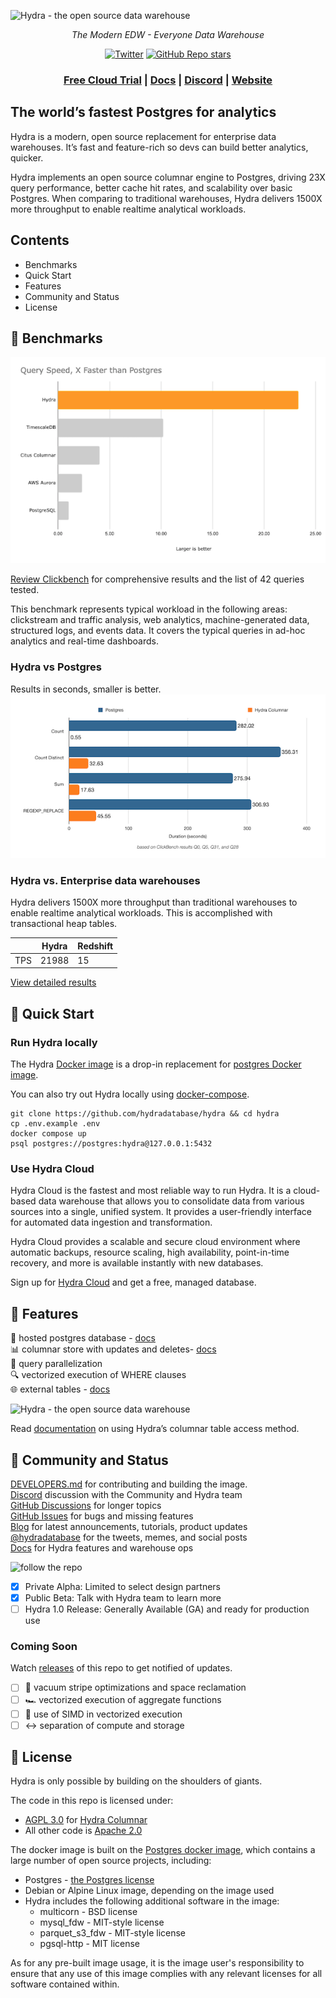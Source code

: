![Hydra - the open source data warehouse](.images/hydraGH.svg)
<div align="center">
<em>The Modern EDW - Everyone Data Warehouse</em>

[![Twitter](https://img.shields.io/twitter/url/https/twitter.com/hydradatabase.svg?style=social&label=Follow%20%40hydradatabase)](https://twitter.com/hydradatabase)
[![GitHub Repo stars](https://img.shields.io/github/stars/hydradatabase/hydra?style=social)](https://github.com/hydradatabase/hydra)

<h3>
    <a href="https://dashboard.hydra.so/signup">Free Cloud Trial</a> |
    <a href="https://docs.hydra.so">Docs</a> |
    <a href="https://discord.com/invite/SQrwnAxtDw">Discord</a> |
    <a href="https://hydra.so/">Website</a>
</h3>

</div>

## The world’s fastest Postgres for analytics

Hydra is a modern, open source replacement for enterprise data warehouses. It’s fast and feature-rich so devs can build better analytics, quicker.

Hydra implements an open source columnar engine to Postgres, driving 23X query performance, better cache hit rates, and scalability over basic Postgres. When comparing to traditional warehouses, Hydra delivers 1500X more throughput to enable realtime analytical workloads.

## Contents
- Benchmarks
- Quick Start
- Features
- Community and Status
- License

## 💪 Benchmarks
![Hydra - the open source data warehouse](.images/FasterthanPG.png)

[Review Clickbench](https://tinyurl.com/clickbench) for comprehensive results and the list of 42 queries tested.

This benchmark represents typical workload in the following areas: clickstream and traffic analysis, web analytics, machine-generated data, structured logs, and events data. It covers the typical queries in ad-hoc analytics and real-time dashboards.

### Hydra vs Postgres
Results in seconds, smaller is better.<br />
![Hydra - the open source data warehouse](.images/ReadmeBenchmarks.png)

### Hydra vs. Enterprise data warehouses

Hydra delivers 1500X more throughput than traditional warehouses to enable realtime analytical workloads. This is accomplished with transactional heap tables.

|  | Hydra | Redshift |
| --- | --- | --- |
| TPS | 21988 | 15 |

[View detailed results](https://github.com/hydradatabase/benchmarking/tree/main/pgbench/results)

## 🚀 Quick Start
### Run Hydra locally

The Hydra [Docker image](https://github.com/hydradatabase/hydra/pkgs/container/hydra) is a drop-in replacement for [postgres Docker image](https://hub.docker.com/_/postgres).

You can also try out Hydra locally using [docker-compose](https://docs.docker.com/compose/).

```
git clone https://github.com/hydradatabase/hydra && cd hydra
cp .env.example .env
docker compose up
psql postgres://postgres:hydra@127.0.0.1:5432
```

### Use Hydra Cloud

Hydra Cloud is the fastest and most reliable way to run Hydra. It is a cloud-based data warehouse that allows you to consolidate data from various sources into a single, unified system. It provides a user-friendly interface for automated data ingestion and transformation.

Hydra Cloud provides a scalable and secure cloud environment where automatic backups, resource scaling, high availability, point-in-time recovery, and more is available instantly with new databases.

Sign up for [Hydra Cloud](https://dashboard.hydras.io/signup) and get a free, managed database.

## 🎁 Features
🐘 hosted postgres database - [docs](https://docs.hydra.so/getting-started)
<br>📊 columnar store with updates and deletes- [docs](https://docs.hydra.so/concepts/using-hydra-columnar)
<br>🔀 query parallelization
<br>🔍 vectorized execution of WHERE clauses
<br>🌐 external tables - [docs](https://docs.hydra.so/concepts/using-hydra-external-tables)

![Hydra - the open source data warehouse](.images/Columnar_diagram.png)

Read [documentation](https://docs.hydra.so/concepts/using-hydra-columnar) on using Hydra’s columnar table access method.

## 🤝 Community and Status
[DEVELOPERS.md](https://github.com/hydradatabase/hydra/blob/main/DEVELOPERS.md) for contributing and building the image.
<br>[Discord](https://discord.com/invite/zKpVxbXnNY) discussion with the Community and Hydra team
<br>[GitHub Discussions](https://github.com/hydradatabase/hydra/discussions) for longer topics
<br>[GitHub Issues](https://github.com/hydradatabase/hydra/issues) for bugs and missing features
<br>[Blog](https://blog.hydra.so/) for latest announcements, tutorials, product updates
<br>[@hydradatabase](https://twitter.com/hydradatabase) for the tweets, memes, and social posts
<br>[Docs](https://docs.hydra.so/) for Hydra features and warehouse ops


![follow the repo](.images/follow.gif)

- [x]  Private Alpha: Limited to select design partners
- [x]  Public Beta: Talk with Hydra team to learn more
- [ ]  Hydra 1.0 Release: Generally Available (GA) and ready for production use

### Coming Soon
Watch [releases](https://github.com/hydradatabase/hydra/releases) of this repo to get notified of updates.
- [ ]  🧹 vacuum stripe optimizations and space reclamation
- [ ]  🏎️ vectorized execution of aggregate functions
- [ ]  🚅 use of SIMD in vectorized execution
- [ ]  ↔️ separation of compute and storage

## 📝 License
Hydra is only possible by building on the shoulders of giants.

The code in this repo is licensed under:

- [AGPL 3.0](https://github.com/hydradatabase/hydra/tree/main/columnar/LICENSE) for [Hydra Columnar](https://github.com/hydradatabase/hydra/tree/main/columnar)
- All other code is [Apache 2.0](https://github.com/hydradatabase/hydra/blob/main/LICENSE)

The docker image is built on the [Postgres docker image](https://hub.docker.com/_/postgres/), which contains a large number of open source projects, including:

- Postgres - [the Postgres license](https://www.postgresql.org/about/licence/)
- Debian or Alpine Linux image, depending on the image used
- Hydra includes the following additional software in the image:
    - multicorn - BSD license
    - mysql_fdw - MIT-style license
    - parquet_s3_fdw - MIT-style license
    - pgsql-http - MIT license

As for any pre-built image usage, it is the image user's responsibility to ensure that any use of this image complies with any relevant licenses for all software contained within.
